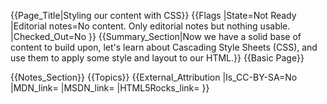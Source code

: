 {{Page_Title|Styling our content with CSS}}
{{Flags
|State=Not Ready
|Editorial notes=No content. Only editorial notes but nothing usable.
|Checked_Out=No
}}
{{Summary_Section|Now we have a solid base of content to build upon, let's learn about Cascading Style Sheets (CSS), and use them to apply some style and layout to our HTML.}}
{{Basic Page}}
<!--
Editorial notes, proposed subjects to cover: 

* reviewing basic CSS anatomy
* look at box model in detail 
* setting global styles - look at fonts, resets (normalize.css), sizing headers and other components
* basic layout - float the main and sidebar, to show how floating works, add in clearfix
* Add padding and margins, show how they work
* style the navigation menu
* typography
* look at adding some CSS3 bling, like gradients, rounded corners, etc.
-->
{{Notes_Section}}
{{Topics}}
{{External_Attribution
|Is_CC-BY-SA=No
|MDN_link=
|MSDN_link=
|HTML5Rocks_link=
}}